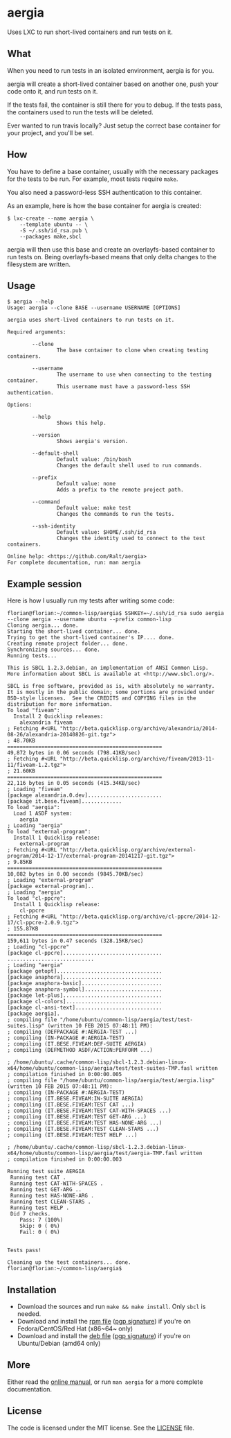 # aergia

Uses LXC to run short-lived containers and run tests on it.

## What

When you need to run tests in an isolated environment, aergia is for
you.

aergia will create a short-lived container based on another one, push
your code onto it, and run tests on it.

If the tests fail, the container is still there for you to debug. If
the tests pass, the containers used to run the tests will be deleted.

Ever wanted to run travis locally? Just setup the correct base
container for your project, and you'll be set.

## How

You have to define a base container, usually with the necessary
packages for the tests to be run. For example, most tests require
`make`.

You also need a password-less SSH authentication to this container.

As an example, here is how the base container for aergia is created:

```
$ lxc-create --name aergia \
	--template ubuntu -- \
	-S ~/.ssh/id_rsa.pub \
	--packages make,sbcl
```

aergia will then use this base and create an overlayfs-based container
to run tests on. Being overlayfs-based means that only delta changes
to the filesystem are written.

## Usage

```
$ aergia --help
Usage: aergia --clone BASE --username USERNAME [OPTIONS]

aergia uses short-lived containers to run tests on it.

Required arguments:

        --clone
                The base container to clone when creating testing containers.

        --username
                The username to use when connecting to the testing container.
                This username must have a password-less SSH authentication.

Options:

        --help
                Shows this help.

        --version
                Shows aergia's version.

        --default-shell
                Default value: /bin/bash
                Changes the default shell used to run commands.

        --prefix
                Default value: none
                Adds a prefix to the remote project path.

        --command
                Default value: make test
                Changes the commands to run the tests.

        --ssh-identity
                Default value: $HOME/.ssh/id_rsa
                Changes the identity used to connect to the test containers.

Online help: <https://github.com/Ralt/aergia>
For complete documentation, run: man aergia
```

## Example session

Here is how I usually run my tests after writing some code:

```
florian@florian:~/common-lisp/aergia$ SSHKEY=~/.ssh/id_rsa sudo aergia --clone aergia --username ubuntu --prefix common-lisp
Cloning aergia... done.
Starting the short-lived container... done.
Trying to get the short-lived container's IP.... done.
Creating remote project folder... done.
Synchronizing sources... done.
Running tests...

This is SBCL 1.2.3.debian, an implementation of ANSI Common Lisp.
More information about SBCL is available at <http://www.sbcl.org/>.

SBCL is free software, provided as is, with absolutely no warranty.
It is mostly in the public domain; some portions are provided under
BSD-style licenses.  See the CREDITS and COPYING files in the
distribution for more information.
To load "fiveam":
  Install 2 Quicklisp releases:
    alexandria fiveam
; Fetching #<URL "http://beta.quicklisp.org/archive/alexandria/2014-08-26/alexandria-20140826-git.tgz">
; 48.70KB
==================================================
49,872 bytes in 0.06 seconds (798.41KB/sec)
; Fetching #<URL "http://beta.quicklisp.org/archive/fiveam/2013-11-11/fiveam-1.2.tgz">
; 21.60KB
==================================================
22,116 bytes in 0.05 seconds (415.34KB/sec)
; Loading "fiveam"
[package alexandria.0.dev]........................
[package it.bese.fiveam].............
To load "aergia":
  Load 1 ASDF system:
    aergia
; Loading "aergia"
To load "external-program":
  Install 1 Quicklisp release:
    external-program
; Fetching #<URL "http://beta.quicklisp.org/archive/external-program/2014-12-17/external-program-20141217-git.tgz">
; 9.85KB
==================================================
10,082 bytes in 0.00 seconds (9845.70KB/sec)
; Loading "external-program"
[package external-program]..
; Loading "aergia"
To load "cl-ppcre":
  Install 1 Quicklisp release:
    cl-ppcre
; Fetching #<URL "http://beta.quicklisp.org/archive/cl-ppcre/2014-12-17/cl-ppcre-2.0.9.tgz">
; 155.87KB
==================================================
159,611 bytes in 0.47 seconds (328.15KB/sec)
; Loading "cl-ppcre"
[package cl-ppcre]................................
............................
; Loading "aergia"
[package getopt]..................................
[package anaphora]................................
[package anaphora-basic]..........................
[package anaphora-symbol].........................
[package let-plus]................................
[package cl-colors]...............................
[package cl-ansi-text]............................
[package aergia].
; compiling file "/home/ubuntu/common-lisp/aergia/test/test-suites.lisp" (written 10 FEB 2015 07:48:11 PM):
; compiling (DEFPACKAGE #:AERGIA-TEST ...)
; compiling (IN-PACKAGE #:AERGIA-TEST)
; compiling (IT.BESE.FIVEAM:DEF-SUITE AERGIA)
; compiling (DEFMETHOD ASDF/ACTION:PERFORM ...)

; /home/ubuntu/.cache/common-lisp/sbcl-1.2.3.debian-linux-x64/home/ubuntu/common-lisp/aergia/test/test-suites-TMP.fasl written
; compilation finished in 0:00:00.005
; compiling file "/home/ubuntu/common-lisp/aergia/test/aergia.lisp" (written 10 FEB 2015 07:48:11 PM):
; compiling (IN-PACKAGE #:AERGIA-TEST)
; compiling (IT.BESE.FIVEAM:IN-SUITE AERGIA)
; compiling (IT.BESE.FIVEAM:TEST CAT ...)
; compiling (IT.BESE.FIVEAM:TEST CAT-WITH-SPACES ...)
; compiling (IT.BESE.FIVEAM:TEST GET-ARG ...)
; compiling (IT.BESE.FIVEAM:TEST HAS-NONE-ARG ...)
; compiling (IT.BESE.FIVEAM:TEST CLEAN-STARS ...)
; compiling (IT.BESE.FIVEAM:TEST HELP ...)

; /home/ubuntu/.cache/common-lisp/sbcl-1.2.3.debian-linux-x64/home/ubuntu/common-lisp/aergia/test/aergia-TMP.fasl written
; compilation finished in 0:00:00.003

Running test suite AERGIA
 Running test CAT .
 Running test CAT-WITH-SPACES .
 Running test GET-ARG ..
 Running test HAS-NONE-ARG .
 Running test CLEAN-STARS .
 Running test HELP .
 Did 7 checks.
    Pass: 7 (100%)
    Skip: 0 ( 0%)
    Fail: 0 ( 0%)


Tests pass!

Cleaning up the test containers... done.
florian@florian:~/common-lisp/aergia$
```

## Installation

- Download the sources and run `make && make install`. Only `sbcl` is
  needed.
- Download and install the [rpm
  file](https://github.com/Ralt/aergia/releases/download/1.0.0/aergia-1.0.0-1.x86_64.rpm)
  ([pgp signature](https://github.com/Ralt/aergia/releases/download/1.0.0/aergia_1.0.0-rpm.sig))
  if you're on Fedora/CentOS/Red Hat (x86~64~ only)
- Download and install the [deb
  file](https://github.com/Ralt/aergia/releases/download/1.0.0/aergia_1.0.0_amd64.deb)
  ([pgp signature](https://github.com/Ralt/aergia/releases/download/1.0.0/aergia_1.0.0-deb.sig))
  if you're on Ubuntu/Debian (amd64 only)

## More

Either read the [online manual](manpage.md), or run `man aergia` for a
more complete documentation.

## License

The code is licensed under the MIT license. See the [LICENSE](LICENSE) file.
